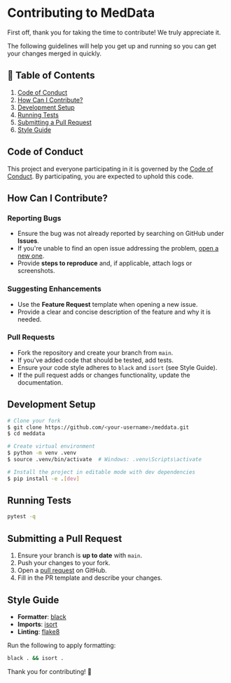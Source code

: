 # Contributing to MedData

First off, thank you for taking the time to contribute! We truly appreciate it.

The following guidelines will help you get up and running so you can get your changes merged in quickly.

## 📑 Table of Contents
1. [Code of Conduct](#code-of-conduct)
2. [How Can I Contribute?](#how-can-i-contribute)
3. [Development Setup](#development-setup)
4. [Running Tests](#running-tests)
5. [Submitting a Pull Request](#submitting-a-pull-request)
6. [Style Guide](#style-guide)

## Code of Conduct
This project and everyone participating in it is governed by the [Code of Conduct](CODE_OF_CONDUCT.md). By participating, you are expected to uphold this code.

## How Can I Contribute?
### Reporting Bugs
* Ensure the bug was not already reported by searching on GitHub under **Issues**.
* If you're unable to find an open issue addressing the problem, [open a new one](https://github.com/alaamer12/meddata/issues/new/choose).
* Provide **steps to reproduce** and, if applicable, attach logs or screenshots.

### Suggesting Enhancements
* Use the **Feature Request** template when opening a new issue.
* Provide a clear and concise description of the feature and why it is needed.

### Pull Requests
* Fork the repository and create your branch from `main`.
* If you've added code that should be tested, add tests.
* Ensure your code style adheres to `black` and `isort` (see Style Guide).
* If the pull request adds or changes functionality, update the documentation.

## Development Setup
```bash
# Clone your fork
$ git clone https://github.com/<your-username>/meddata.git
$ cd meddata

# Create virtual environment
$ python -m venv .venv
$ source .venv/bin/activate  # Windows: .venv\Scripts\activate

# Install the project in editable mode with dev dependencies
$ pip install -e .[dev]
```

## Running Tests
```bash
pytest -q
```

## Submitting a Pull Request
1. Ensure your branch is **up to date** with `main`.
2. Push your changes to your fork.
3. Open a [pull request](https://github.com/alaamer12/meddata/compare) on GitHub.
4. Fill in the PR template and describe your changes.

## Style Guide
* **Formatter**: [black](https://github.com/psf/black)
* **Imports**: [isort](https://github.com/pycqa/isort)
* **Linting**: [flake8](https://github.com/pycqa/flake8)

Run the following to apply formatting:
```bash
black . && isort .
```

Thank you for contributing! 🙌
